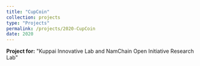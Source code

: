 ```yaml
---
title: "CupCoin"
collection: projects
type: "Projects"
permalink: /projects/2020-CupCoin
date: 2020
---
```


**Project for:** "Kuppai Innovative Lab and NamChain Open Initiative Research Lab"
